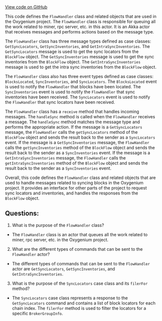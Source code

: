 [View code on GitHub](https://github.com/oxygenium/oxygenium/flow/src/main/scala/org/oxygenium/flow/handler/FlowHandler.scala)

This code defines the `FlowHandler` class and related objects that are used in the Oxygenium project. The `FlowHandler` class is responsible for queuing all the work related to miner, rpc server, etc. in this actor. It is an Akka actor that receives messages and performs actions based on the message type. 

The `FlowHandler` class has three message types defined as case classes: `GetSyncLocators`, `GetSyncInventories`, and `GetIntraSyncInventories`. The `GetSyncLocators` message is used to get the sync locators from the `BlockFlow` object. The `GetSyncInventories` message is used to get the sync inventories from the `BlockFlow` object. The `GetIntraSyncInventories` message is used to get the intra sync inventories from the `BlockFlow` object. 

The `FlowHandler` class also has three event types defined as case classes: `BlocksLocated`, `SyncInventories`, and `SyncLocators`. The `BlocksLocated` event is used to notify the `FlowHandler` that blocks have been located. The `SyncInventories` event is used to notify the `FlowHandler` that sync inventories have been received. The `SyncLocators` event is used to notify the `FlowHandler` that sync locators have been received. 

The `FlowHandler` class has a `receive` method that handles incoming messages. The `handleSync` method is called when the `FlowHandler` receives a message. The `handleSync` method matches the message type and performs the appropriate action. If the message is a `GetSyncLocators` message, the `FlowHandler` calls the `getSyncLocators` method of the `BlockFlow` object and sends the result back to the sender as a `SyncLocators` event. If the message is a `GetSyncInventories` message, the `FlowHandler` calls the `getSyncInventories` method of the `BlockFlow` object and sends the result back to the sender as a `SyncInventories` event. If the message is a `GetIntraSyncInventories` message, the `FlowHandler` calls the `getIntraSyncInventories` method of the `BlockFlow` object and sends the result back to the sender as a `SyncInventories` event.

Overall, this code defines the `FlowHandler` class and related objects that are used to handle messages related to syncing blocks in the Oxygenium project. It provides an interface for other parts of the project to request sync locators and inventories, and handles the responses from the `BlockFlow` object.
## Questions: 
 1. What is the purpose of the `FlowHandler` class?
- The `FlowHandler` class is an actor that queues all the work related to miner, rpc server, etc. in the Oxygenium project.

2. What are the different types of commands that can be sent to the `FlowHandler` actor?
- The different types of commands that can be sent to the `FlowHandler` actor are `GetSyncLocators`, `GetSyncInventories`, and `GetIntraSyncInventories`.

3. What is the purpose of the `SyncLocators` case class and its `filerFor` method?
- The `SyncLocators` case class represents a response to the `GetSyncLocators` command and contains a list of block locators for each chain index. The `filerFor` method is used to filter the locators for a specific `BrokerGroupInfo`.
